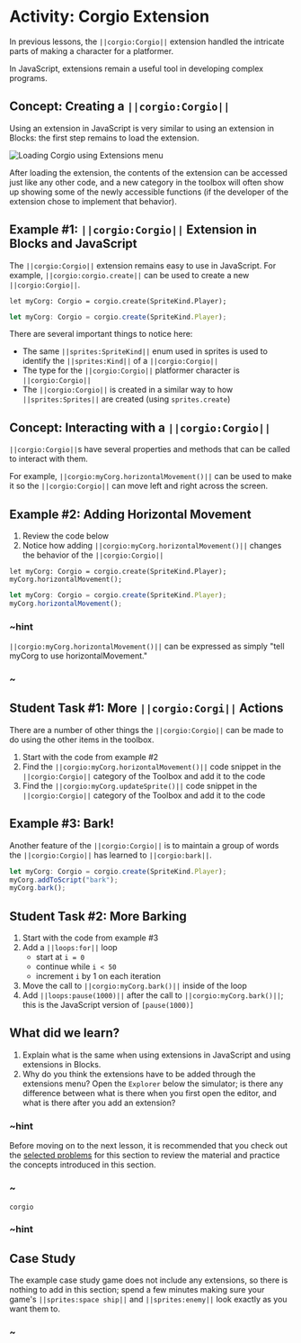 # Activity: Corgio Extension

In previous lessons, the ``||corgio:Corgio||`` extension handled the intricate
parts of making a character for a platformer.

In JavaScript, extensions remain a useful tool in developing complex programs.

## Concept: Creating a ``||corgio:Corgio||``

Using an extension in JavaScript is very similar to using an extension in Blocks:
the first step remains to load the extension.

![Loading Corgio using Extensions menu](/static/courses/csintro3/structure/loading-extension.gif)

After loading the extension, the contents of the extension can be accessed just
like any other code, and a new category in the toolbox will often show up showing
some of the newly accessible functions (if the developer of the extension chose
to implement that behavior).

## Example #1: ``||corgio:Corgio||`` Extension in Blocks and JavaScript

The ``||corgio:Corgio||`` extension remains easy to use in JavaScript.
For example, ``||corgio:corgio.create||`` can be used to create a new ``||corgio:Corgio||``.

```blocks
let myCorg: Corgio = corgio.create(SpriteKind.Player);
```

```typescript
let myCorg: Corgio = corgio.create(SpriteKind.Player);
```

There are several important things to notice here:

* The same ``||sprites:SpriteKind||`` enum used in sprites is used to identify
the ``||sprites:Kind||`` of a ``||corgio:Corgio||``
* The type for the ``||corgio:Corgio||`` platformer character is ``||corgio:Corgio||``
* The ``||corgio:Corgio||`` is created in a similar way to how ``||sprites:Sprites||``
are created (using ``sprites.create``)

## Concept: Interacting with a ``||corgio:Corgio||``

``||corgio:Corgio||``s have several properties and methods that can be
called to interact with them.

For example, ``||corgio:myCorg.horizontalMovement()||`` can be used to make
it so the ``||corgio:Corgio||`` can move left and right across the screen.

## Example #2: Adding Horizontal Movement

1. Review the code below
2. Notice how adding ``||corgio:myCorg.horizontalMovement()||`` changes the
behavior of the ``||corgio:Corgio||``

```blocks
let myCorg: Corgio = corgio.create(SpriteKind.Player);
myCorg.horizontalMovement();
```

```typescript
let myCorg: Corgio = corgio.create(SpriteKind.Player);
myCorg.horizontalMovement();
```

### ~hint

``||corgio:myCorg.horizontalMovement()||`` can be expressed as simply
"tell myCorg to use horizontalMovement."

### ~

## Student Task #1: More ``||corgio:Corgi||`` Actions

There are a number of other things the ``||corgio:Corgio||`` can be made
to do using the other items in the toolbox.

1. Start with the code from example #2
2. Find the ``||corgio:myCorg.horizontalMovement()||`` code snippet in the
``||corgio:Corgio||`` category of the Toolbox and add it to the code
3. Find the ``||corgio:myCorg.updateSprite()||`` code snippet in the
``||corgio:Corgio||`` category of the Toolbox and add it to the code

## Example #3: Bark!

Another feature of the ``||corgio:Corgio||`` is to maintain a group of words
the ``||corgio:Corgio||`` has learned to ``||corgio:bark||``. 

```typescript
let myCorg: Corgio = corgio.create(SpriteKind.Player);
myCorg.addToScript("bark");
myCorg.bark();
```

## Student Task #2: More Barking

1. Start with the code from example #3
2. Add a ``||loops:for||`` loop
    * start at ``i = 0``
    * continue while ``i < 50``
    * increment ``i`` by 1 on each iteration
3. Move the call to ``||corgio:myCorg.bark()||`` inside of the loop
4. Add ``||loops:pause(1000)||`` after the call to ``||corgio:myCorg.bark()||``;
this is the JavaScript version of ``[pause(1000)]``

## What did we learn?

1. Explain what is the same when using extensions in JavaScript and using extensions in Blocks.
2. Why do you think the extensions have to be added through the extensions menu?
Open the ``Explorer`` below the simulator; is there any difference between what
is there when you first open the editor, and what is there after you add an extension?

### ~hint

Before moving on to the next lesson, it is recommended that you check out the
[selected problems](/courses/csintro3/structure/extensions-problems) for this section
to review the material and practice the concepts introduced in this section.

### ~

```package
corgio
```

### ~hint

## Case Study

The example case study game does not include any extensions, so there is nothing to
add in this section; spend a few minutes making sure your game's ``||sprites:space ship||``
and ``||sprites:enemy||`` look exactly as you want them to.

### ~